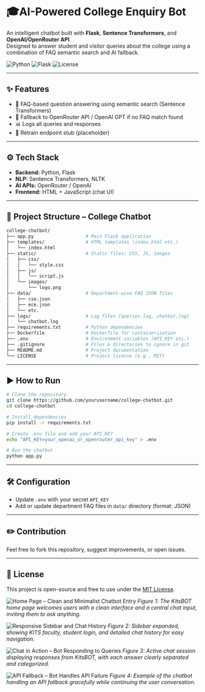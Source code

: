 # 🎓AI-Powered College Enquiry Bot

An intelligent chatbot built with **Flask**, **Sentence Transformers**, and **OpenAI/OpenRouter API**.  
Designed to answer student and visitor queries about the college using a combination of FAQ semantic search and AI fallback.

![Python](https://img.shields.io/badge/Python-3.8%2B-blue)
![Flask](https://img.shields.io/badge/Flask-2.x-green)
![License](https://img.shields.io/badge/License-MIT-lightgrey)

---

## ✨ Features
- 🤖 FAQ-based question answering using semantic search (Sentence Transformers)
- 🧠 Fallback to OpenRouter API / OpenAI GPT if no FAQ match found
- 📊 Logs all queries and responses
- 🔄 Retrain endpoint stub (placeholder)

---

## ⚙️ Tech Stack
- **Backend:** Python, Flask
- **NLP:** Sentence Transformers, NLTK
- **AI APIs:** OpenRouter / OpenAI
- **Frontend:** HTML + JavaScript (chat UI)

---

## 📂 Project Structure – College Chatbot

```bash
college-chatbot/
├── app.py                   # Main Flask application
├── templates/               # HTML templates (index.html etc.)
│   └── index.html
├── static/                  # Static files: CSS, JS, images
│   ├── css/
│   │   └── style.css
│   ├── js/
│   │   └── script.js
│   └── images/
│       └── logo.png
├── data/                    # Department-wise FAQ JSON files
│   ├── cse.json
│   ├── ece.json
│   └── etc.
├── logs/                    # Log files (queries.log, chatbot.log)
│   └── chatbot.log
├── requirements.txt         # Python dependencies
├── Dockerfile               # Dockerfile for containerization
├── .env                     # Environment variables (API_KEY etc.)
├── .gitignore               # Files & directories to ignore in git
├── README.md                # Project documentation
└── LICENSE                  # Project license (e.g., MIT)
```

---

## ▶️ How to Run

```bash
# Clone the repository
git clone https://github.com/yourusername/college-chatbot.git
cd college-chatbot

# Install dependencies
pip install -r requirements.txt

# Create .env file and add your API_KEY
echo "API_KEY=your_openai_or_openrouter_api_key" > .env

# Run the chatbot
python app.py
```

---

## 🛠 Configuration
- Update `.env` with your secret `API_KEY`
- Add or update department FAQ files in `data/` directory (format: JSON)

---

## ✏️ Contribution
Feel free to fork this repository, suggest improvements, or open issues.

---

## 📃 License
This project is open-source and free to use under the [MIT License](LICENSE).

![Home Page – Clean and Minimalist Chatbot Entry](attachment:image1)
*Figure 1: The KitsBOT home page welcomes users with a clean interface and a central chat input, inviting them to ask anything.*

![Responsive Sidebar and Chat History](attachment:image2)
*Figure 2: Sidebar expanded, showing KITS faculty, student login, and detailed chat history for easy navigation.*

![Chat in Action – Bot Responding to Queries](attachment:image3)
*Figure 3: Active chat session displaying responses from KitsBOT, with each answer clearly separated and categorized.*

![API Fallback – Bot Handles API Failure](attachment:image4)
*Figure 4: Example of the chatbot handling an API fallback gracefully while continuing the user conversation.*
